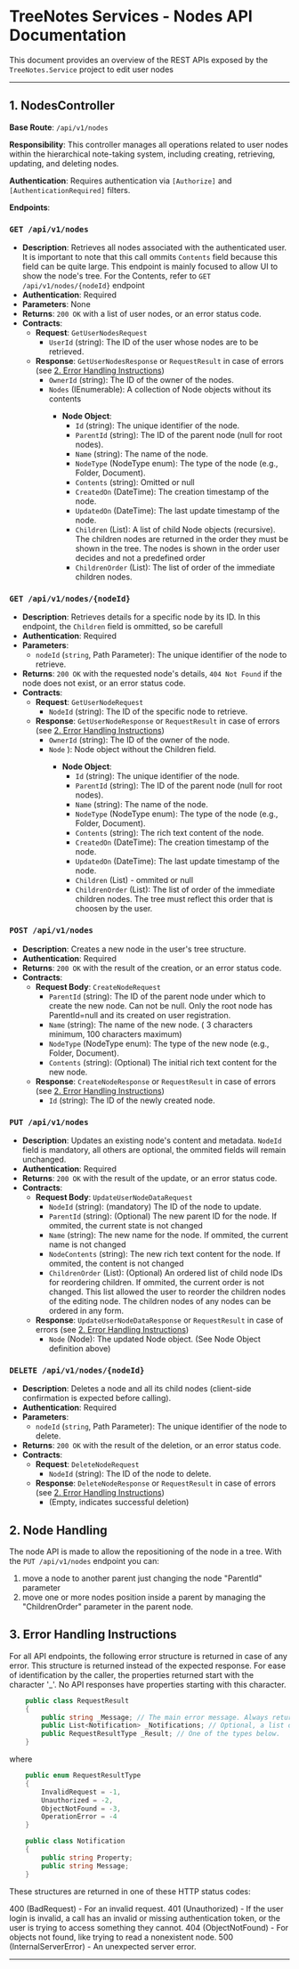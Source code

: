 # TreeNotes Services - Nodes API Documentation

This document provides an overview of the REST APIs exposed by the `TreeNotes.Service` project to edit user nodes

---

## 1. NodesController

**Base Route**: `/api/v1/nodes`

**Responsibility**: This controller manages all operations related to user nodes within the hierarchical note-taking system, including creating, retrieving, updating, and deleting nodes.

**Authentication**: Requires authentication via `[Authorize]` and `[AuthenticationRequired]` filters.

**Endpoints**:

### `GET /api/v1/nodes`
- **Description**: Retrieves all nodes associated with the authenticated user. It is important to note that this call ommits `Contents` field because this field can be quite large. This endpoint is mainly focused to allow UI to show the node's tree. For the Contents, refer to `GET /api/v1/nodes/{nodeId}` endpoint
- **Authentication**: Required
- **Parameters**: None
- **Returns**: `200 OK` with a list of user nodes, or an error status code.
- **Contracts**:
    - **Request**: `GetUserNodesRequest`
        - `UserId` (string): The ID of the user whose nodes are to be retrieved.
    - **Response**: `GetUserNodesResponse` or `RequestResult` in case of errors (see [2. Error Handling Instructions](#2-error-handling-instructions))
        - `OwnerId` (string): The ID of the owner of the nodes.
        - `Nodes` (IEnumerable<Node>): A collection of Node objects without its contents
            - **Node Object**:
                - `Id` (string): The unique identifier of the node.
                - `ParentId` (string): The ID of the parent node (null for root nodes).
                - `Name` (string): The name of the node.
                - `NodeType` (NodeType enum): The type of the node (e.g., Folder, Document).
                - `Contents` (string): Omitted or null
                - `CreatedOn` (DateTime): The creation timestamp of the node.
                - `UpdatedOn` (DateTime): The last update timestamp of the node.
                - `Children` (List<Node>): A list of child Node objects (recursive). The children nodes are returned in the order they must be shown in the tree. The nodes is shown in the order user decides and not a predefined order
                - `ChildrenOrder` (List<string>): The list of order of the immediate children nodes.

### `GET /api/v1/nodes/{nodeId}`
- **Description**: Retrieves details for a specific node by its ID. In this endpoint, the `Children` field is ommitted, so be carefull
- **Authentication**: Required
- **Parameters**:
    - `nodeId` (`string`, Path Parameter): The unique identifier of the node to retrieve.
- **Returns**: `200 OK` with the requested node's details, `404 Not Found` if the node does not exist, or an error status code.
- **Contracts**:
    - **Request**: `GetUserNodeRequest`
        - `NodeId` (string): The ID of the specific node to retrieve.
    - **Response**: `GetUserNodeResponse` or `RequestResult` in case of errors (see [2. Error Handling Instructions](#2-error-handling-instructions))
        - `OwnerId` (string): The ID of the owner of the node.
        - `Node` <Node>): Node object without the Children field.
            - **Node Object**:
                - `Id` (string): The unique identifier of the node.
                - `ParentId` (string): The ID of the parent node (null for root nodes).
                - `Name` (string): The name of the node.
                - `NodeType` (NodeType enum): The type of the node (e.g., Folder, Document).
                - `Contents` (string): The rich text content of the node. 
                - `CreatedOn` (DateTime): The creation timestamp of the node.
                - `UpdatedOn` (DateTime): The last update timestamp of the node.
                - `Children` (List<Node>) - ommited or null
                - `ChildrenOrder` (List<string>): The list of order of the immediate children nodes. The tree must reflect this order that is choosen by the user.

### `POST /api/v1/nodes`
- **Description**: Creates a new node in the user's tree structure.
- **Authentication**: Required
- **Returns**: `200 OK` with the result of the creation, or an error status code.
- **Contracts**:
    - **Request Body**: `CreateNodeRequest`
        - `ParentId` (string): The ID of the parent node under which to create the new node. Can not be null. Only the root node has ParentId=null and its created on user registration.
        - `Name` (string): The name of the new node. ( 3 characters minimum, 100 characters maximum)
        - `NodeType` (NodeType enum): The type of the new node (e.g., Folder, Document).
        - `Contents` (string): (Optional) The initial rich text content for the new node.
    - **Response**: `CreateNodeResponse` or `RequestResult` in case of errors (see [2. Error Handling Instructions](#2-error-handling-instructions))
        - `Id` (string): The ID of the newly created node.

### `PUT /api/v1/nodes`
- **Description**: Updates an existing node's content and metadata. `NodeId` field is mandatory, all others are optional, the ommited fields will remain unchanged.
- **Authentication**: Required
- **Returns**: `200 OK` with the result of the update, or an error status code.
- **Contracts**:
    - **Request Body**: `UpdateUserNodeDataRequest`
        - `NodeId` (string): (mandatory) The ID of the node to update.
        - `ParentId` (string): (Optional) The new parent ID for the node. If ommited, the current state is not changed
        - `Name` (string): The new name for the node. If ommited, the current name is not changed
        - `NodeContents` (string): The new rich text content for the node. If ommited, the content is not changed
        - `ChildrenOrder` (List<string>): (Optional) An ordered list of child node IDs for reordering children. If ommited, the current order is not changed. This list allowed the user to reorder the children nodes of the editing node. The children nodes of any nodes can be ordered in any form.
    - **Response**: `UpdateUserNodeDataResponse` or `RequestResult` in case of errors (see [2. Error Handling Instructions](#2-error-handling-instructions))
        - `Node` (Node): The updated Node object. (See Node Object definition above)

### `DELETE /api/v1/nodes/{nodeId}`
- **Description**: Deletes a node and all its child nodes (client-side confirmation is expected before calling).
- **Authentication**: Required
- **Parameters**:
    - `nodeId` (`string`, Path Parameter): The unique identifier of the node to delete.
- **Returns**: `200 OK` with the result of the deletion, or an error status code.
- **Contracts**:
    - **Request**: `DeleteNodeRequest`
        - `NodeId` (string): The ID of the node to delete.
    - **Response**: `DeleteNodeResponse` or `RequestResult` in case of errors (see [2. Error Handling Instructions](#2-error-handling-instructions))
        - (Empty, indicates successful deletion)

## 2. Node Handling
The node API is made to allow the repositioning of the node in a tree. With the `PUT /api/v1/nodes` endpoint you can:
1) move a node to another parent just changing the node "ParentId" parameter
2) move one or more nodes position inside a parent by managing the "ChildrenOrder" parameter in the parent node.

## 3. Error Handling Instructions
For all API endpoints, the following error structure is returned in case of any error. This structure is returned instead of the expected response. For ease of identification by the caller, the properties returned start with the character '_'. No API responses have properties starting with this character.

```c#
    public class RequestResult
    {
        public string _Message; // The main error message. Always returned.
        public List<Notification> _Notifications; // Optional, a list of notifications or errors, useful for toast messages.
        public RequestResultType _Result; // One of the types below.
    }
```
where
```c# 
    public enum RequestResultType
    { 
        InvalidRequest = -1,
        Unauthorized = -2,
        ObjectNotFound = -3,
        OperationError = -4
    }

    public class Notification
    {
        public string Property;
        public string Message;
    }
```

These structures are returned in one of these HTTP status codes:

400 (BadRequest) - For an invalid request.
401 (Unauthorized) - If the user login is invalid, a call has an invalid or missing authentication token, or the user is trying to access something they cannot.
404 (ObjectNotFound) - For objects not found, like trying to read a nonexistent node.
500 (InternalServerError) - An unexpected server error.


---

